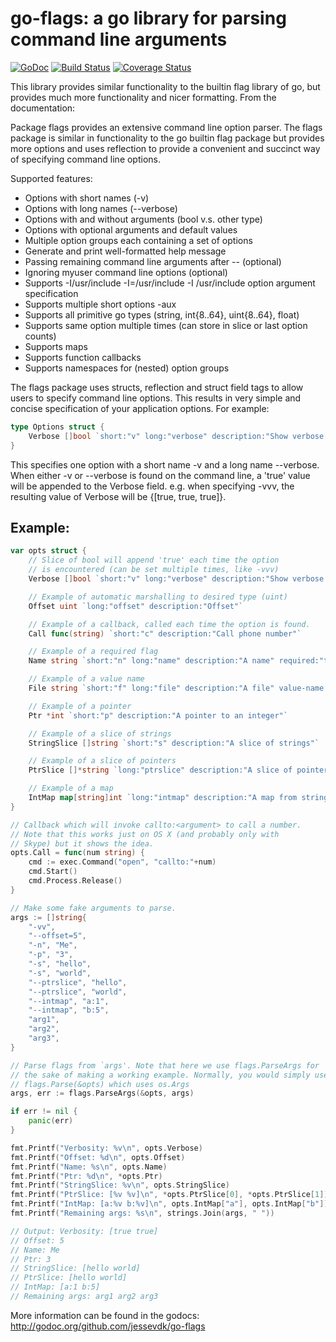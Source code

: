 go-flags: a go library for parsing command line arguments
=========================================================

[![GoDoc](https://godoc.org/github.com/jessevdk/go-flags?status.png)](https://godoc.org/github.com/jessevdk/go-flags) [![Build Status](https://travis-ci.org/jessevdk/go-flags.svg?branch=master)](https://travis-ci.org/jessevdk/go-flags) [![Coverage Status](https://img.shields.io/coveralls/jessevdk/go-flags.svg)](https://coveralls.io/r/jessevdk/go-flags?branch=master)

This library provides similar functionality to the builtin flag library of
go, but provides much more functionality and nicer formatting. From the
documentation:

Package flags provides an extensive command line option parser.
The flags package is similar in functionality to the go builtin flag package
but provides more options and uses reflection to provide a convenient and
succinct way of specifying command line options.

Supported features:
* Options with short names (-v)
* Options with long names (--verbose)
* Options with and without arguments (bool v.s. other type)
* Options with optional arguments and default values
* Multiple option groups each containing a set of options
* Generate and print well-formatted help message
* Passing remaining command line arguments after -- (optional)
* Ignoring myuser command line options (optional)
* Supports -I/usr/include -I=/usr/include -I /usr/include option argument specification
* Supports multiple short options -aux
* Supports all primitive go types (string, int{8..64}, uint{8..64}, float)
* Supports same option multiple times (can store in slice or last option counts)
* Supports maps
* Supports function callbacks
* Supports namespaces for (nested) option groups

The flags package uses structs, reflection and struct field tags
to allow users to specify command line options. This results in very simple
and concise specification of your application options. For example:

```go
type Options struct {
	Verbose []bool `short:"v" long:"verbose" description:"Show verbose debug information"`
}
```

This specifies one option with a short name -v and a long name --verbose.
When either -v or --verbose is found on the command line, a 'true' value
will be appended to the Verbose field. e.g. when specifying -vvv, the
resulting value of Verbose will be {[true, true, true]}.

Example:
--------
```go
var opts struct {
	// Slice of bool will append 'true' each time the option
	// is encountered (can be set multiple times, like -vvv)
	Verbose []bool `short:"v" long:"verbose" description:"Show verbose debug information"`

	// Example of automatic marshalling to desired type (uint)
	Offset uint `long:"offset" description:"Offset"`

	// Example of a callback, called each time the option is found.
	Call func(string) `short:"c" description:"Call phone number"`

	// Example of a required flag
	Name string `short:"n" long:"name" description:"A name" required:"true"`

	// Example of a value name
	File string `short:"f" long:"file" description:"A file" value-name:"FILE"`

	// Example of a pointer
	Ptr *int `short:"p" description:"A pointer to an integer"`

	// Example of a slice of strings
	StringSlice []string `short:"s" description:"A slice of strings"`

	// Example of a slice of pointers
	PtrSlice []*string `long:"ptrslice" description:"A slice of pointers to string"`

	// Example of a map
	IntMap map[string]int `long:"intmap" description:"A map from string to int"`
}

// Callback which will invoke callto:<argument> to call a number.
// Note that this works just on OS X (and probably only with
// Skype) but it shows the idea.
opts.Call = func(num string) {
	cmd := exec.Command("open", "callto:"+num)
	cmd.Start()
	cmd.Process.Release()
}

// Make some fake arguments to parse.
args := []string{
	"-vv",
	"--offset=5",
	"-n", "Me",
	"-p", "3",
	"-s", "hello",
	"-s", "world",
	"--ptrslice", "hello",
	"--ptrslice", "world",
	"--intmap", "a:1",
	"--intmap", "b:5",
	"arg1",
	"arg2",
	"arg3",
}

// Parse flags from `args'. Note that here we use flags.ParseArgs for
// the sake of making a working example. Normally, you would simply use
// flags.Parse(&opts) which uses os.Args
args, err := flags.ParseArgs(&opts, args)

if err != nil {
	panic(err)
}

fmt.Printf("Verbosity: %v\n", opts.Verbose)
fmt.Printf("Offset: %d\n", opts.Offset)
fmt.Printf("Name: %s\n", opts.Name)
fmt.Printf("Ptr: %d\n", *opts.Ptr)
fmt.Printf("StringSlice: %v\n", opts.StringSlice)
fmt.Printf("PtrSlice: [%v %v]\n", *opts.PtrSlice[0], *opts.PtrSlice[1])
fmt.Printf("IntMap: [a:%v b:%v]\n", opts.IntMap["a"], opts.IntMap["b"])
fmt.Printf("Remaining args: %s\n", strings.Join(args, " "))

// Output: Verbosity: [true true]
// Offset: 5
// Name: Me
// Ptr: 3
// StringSlice: [hello world]
// PtrSlice: [hello world]
// IntMap: [a:1 b:5]
// Remaining args: arg1 arg2 arg3
```

More information can be found in the godocs: <http://godoc.org/github.com/jessevdk/go-flags>
